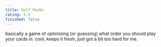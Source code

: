 ```yaml
---
title: Golf Peaks
rating: 5.5
finished: false
---
```


basically a game of optimising (or guessing) what order you should play your cards in. cool, keeps it fresh, just got a bit too hard for me.
